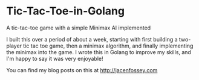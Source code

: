 # Tic-Tac-Toe-in-Golang
A tic-tac-toe game with a simple Minimax AI implemented

I built this over a period of about a week, starting with first building a two-player tic tac toe game, then a minimax algorithm, and finally implementing the minimax into the game. 
I wrote this in Golang to improve my skills, and I'm happy to say it was very enjoyable!

You can find my blog posts on this at http://jacenfossey.com

